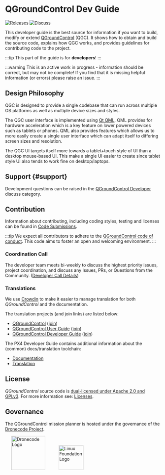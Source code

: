 # QGroundControl Dev Guide

[![Releases](https://img.shields.io/github/release/mavlink/QGroundControl.svg)](https://github.com/mavlink/QGroundControl/releases) [![Discuss](https://img.shields.io/badge/discuss-dev-ff69b4.svg)](http://discuss.px4.io/c/qgroundcontrol/qgroundcontrol-developers)

This developer guide is the best source for information if you want to build, modify or extend [QGroundControl](http://qgroundcontrol.com) (QGC). 
It shows how to obtain and build the source code, explains how QGC works, and provides guidelines for contributing code to the project. 

:::tip
This part of the guide is for **developers**!
:::

:::warning
This is an active work in progress - information should be correct, but may not be complete!
If you find that it is missing helpful information (or errors) please raise an issue.
:::

## Design Philosophy

QGC is designed to provide a single codebase that can run across multiple OS platforms as well as multiple device sizes and styles.

The QGC user interface is implemented using [Qt QML](http://doc.qt.io/qt-5/qtqml-index.html). QML provides for hardware acceleration which is a key feature on lower powered devices such as tablets or phones. QML also provides features which allows us to more easily create a single user interface which can adapt itself to differing screen sizes and resolution.

The QGC UI targets itself more towards a tablet+touch style of UI than a desktop mouse-based UI. This make a single UI easier to create since tablet style UI also tends to work fine on desktop/laptops.

## Support {#support}

Development questions can be raised in the [QGroundControl Developer](http://discuss.px4.io/c/qgroundcontrol/qgroundcontrol-developers) discuss category.

## Contribution

Information about contributing, including coding styles, testing and licenses can be found in [Code Submissions](contribute/index.md).

:::tip
We expect all contributors to adhere to the [QGroundControl code of conduct](https://github.com/mavlink/qgroundcontrol/blob/master/CODE_OF_CONDUCT.md). 
This code aims to foster an open and welcoming environment.
:::

### Coordination Call

The developer team meets bi-weekly to discuss the highest priority issues, project coordination, and discuss any Issues, PRs, or Questions from the Community. ([Developer Call Details](contribute/dev_call.md))

### Translations

We use [Crowdin](https://crowdin.com) to make it easier to manage translation for both *QGroundControl* and the documentation.

The translation projects (and join links) are listed below:
* [QGroundControl](https://crowdin.com/project/qgroundcontrol) ([join](https://crwd.in/qgroundcontrol))
* [QGroundControl User Guide](https://crowdin.com/project/qgroundcontrol-user-guide) ([join](https://crwd.in/qgroundcontrol-user-guide))
* [QGroundControl Developer Guide](https://crowdin.com/project/qgroundcontrol-developer-guide) ([join](https://crwd.in/qgroundcontrol-developer-guide))

The PX4 Developer Guide contains additional information about the (common) docs/translation toolchain:
- [Documentation](https://dev.px4.io/en/contribute/docs.html)
- [Translation](https://dev.px4.io/en/contribute/docs.html)


## License

*QGroundControl* source code is [dual-licensed under Apache 2.0 and GPLv3](https://github.com/mavlink/qgroundcontrol/blob/master/COPYING.md).
For more information see: [Licenses](contribute/licences.md).

## Governance

The QGroundControl mission planner is hosted under the governance of the [Dronecode Project](https://www.dronecode.org/).

<a href="https://www.dronecode.org/" style="padding:20px" ><img src="https://mavlink.io/assets/site/logo_dronecode.png" alt="Dronecode Logo" width="110px"/></a>
<a href="https://www.linuxfoundation.org/projects" style="padding:20px;"><img src="https://mavlink.io/assets/site/logo_linux_foundation.png" alt="Linux Foundation Logo" width="80px" /></a>
<div style="padding:10px">&nbsp</div>
